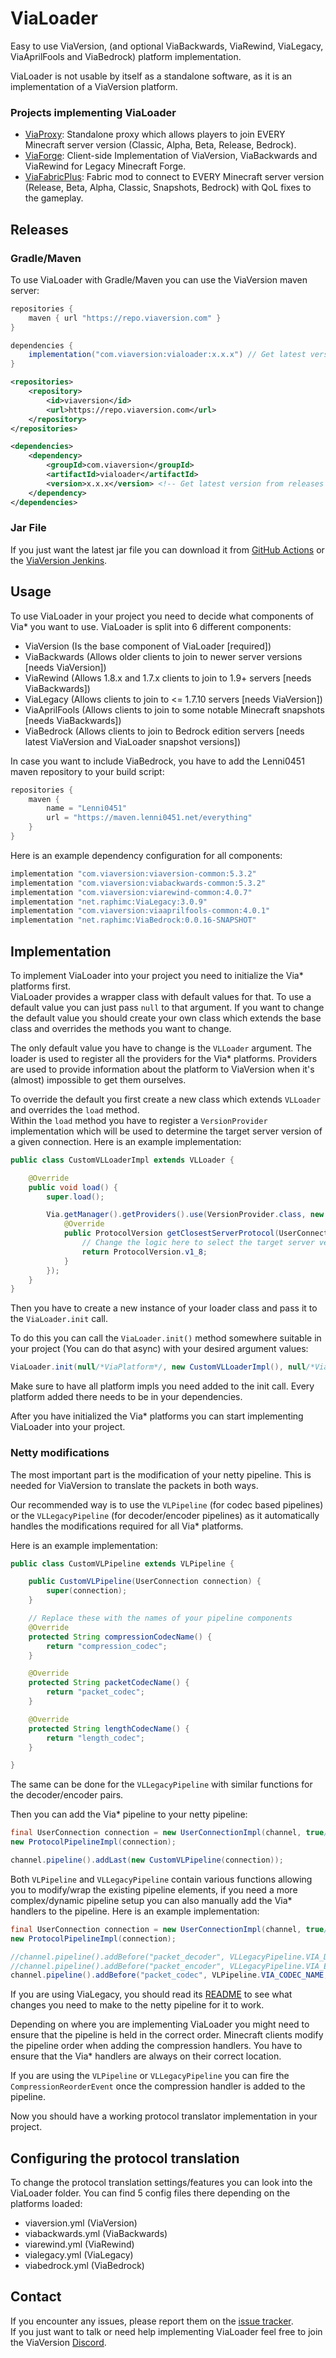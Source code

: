 # ViaLoader
Easy to use ViaVersion, (and optional ViaBackwards, ViaRewind, ViaLegacy, ViaAprilFools and ViaBedrock) platform implementation.

ViaLoader is not usable by itself as a standalone software, as it is an implementation of a ViaVersion platform.

### Projects implementing ViaLoader
- [ViaProxy](https://github.com/ViaVersion/ViaProxy): Standalone proxy which allows players to join EVERY Minecraft server version (Classic, Alpha, Beta, Release, Bedrock).
- [ViaForge](https://github.com/ViaVersion/ViaForge): Client-side Implementation of ViaVersion, ViaBackwards and ViaRewind for Legacy Minecraft Forge.
- [ViaFabricPlus](https://github.com/ViaVersion/ViaFabricPlus): Fabric mod to connect to EVERY Minecraft server version (Release, Beta, Alpha, Classic, Snapshots, Bedrock) with QoL fixes to the gameplay.

## Releases
### Gradle/Maven
To use ViaLoader with Gradle/Maven you can use the ViaVersion maven server:
```groovy
repositories {
    maven { url "https://repo.viaversion.com" }
}

dependencies {
    implementation("com.viaversion:vialoader:x.x.x") // Get latest version from releases
}
```

```xml
<repositories>
    <repository>
        <id>viaversion</id>
        <url>https://repo.viaversion.com</url>
    </repository>
</repositories>

<dependencies>
    <dependency>
        <groupId>com.viaversion</groupId>
        <artifactId>vialoader</artifactId>
        <version>x.x.x</version> <!-- Get latest version from releases -->
    </dependency>
</dependencies>
```

### Jar File
If you just want the latest jar file you can download it from [GitHub Actions](https://github.com/RaphiMC/ViaLoader/actions/workflows/build.yml) or the [ViaVersion Jenkins](https://ci.viaversion.com/view/All/job/ViaLoader/).

## Usage
To use ViaLoader in your project you need to decide what components of Via* you want to use.
ViaLoader is split into 6 different components:
- ViaVersion (Is the base component of ViaLoader [required])
- ViaBackwards (Allows older clients to join to newer server versions [needs ViaVersion])
- ViaRewind (Allows 1.8.x and 1.7.x clients to join to 1.9+ servers [needs ViaBackwards])
- ViaLegacy (Allows clients to join to <= 1.7.10 servers [needs ViaVersion])
- ViaAprilFools (Allows clients to join to some notable Minecraft snapshots [needs ViaBackwards])
- ViaBedrock (Allows clients to join to Bedrock edition servers [needs latest ViaVersion and ViaLoader snapshot versions])

In case you want to include ViaBedrock, you have to add the Lenni0451 maven repository to your build script:
```groovy
repositories {
    maven {
        name = "Lenni0451"
        url = "https://maven.lenni0451.net/everything"
    }
}
```
Here is an example dependency configuration for all components:
```groovy
implementation "com.viaversion:viaversion-common:5.3.2"
implementation "com.viaversion:viabackwards-common:5.3.2"
implementation "com.viaversion:viarewind-common:4.0.7"
implementation "net.raphimc:ViaLegacy:3.0.9"
implementation "com.viaversion:viaaprilfools-common:4.0.1"
implementation "net.raphimc:ViaBedrock:0.0.16-SNAPSHOT"
```

## Implementation
To implement ViaLoader into your project you need to initialize the Via* platforms first.  
ViaLoader provides a wrapper class with default values for that. To use a default value you can just pass ``null`` to that argument.
If you want to change the default value you should create your own class which extends the base class and overrides the methods you want to change.

The only default value you have to change is the ``VLLoader`` argument. The loader is used to register all the providers for the Via* platforms. 
Providers are used to provide information about the platform to ViaVersion when it's (almost) impossible to get them ourselves. 

To override the default you first create a new class which extends ``VLLoader`` and overrides the ``load`` method.  
Within the ``load`` method you have to register a ``VersionProvider`` implementation which will be used to determine the target server version of a given connection.
Here is an example implementation:
```java
public class CustomVLLoaderImpl extends VLLoader {

    @Override
    public void load() {
        super.load();

        Via.getManager().getProviders().use(VersionProvider.class, new BaseVersionProvider() {
            @Override
            public ProtocolVersion getClosestServerProtocol(UserConnection connection) {
                // Change the logic here to select the target server version
                return ProtocolVersion.v1_8;
            }
        });
    }
}
```
Then you have to create a new instance of your loader class and pass it to the ``ViaLoader.init`` call.

To do this you can call the ``ViaLoader.init()`` method somewhere suitable in your project (You can do that async) with your desired argument values:
```java
ViaLoader.init(null/*ViaPlatform*/, new CustomVLLoaderImpl(), null/*ViaInjector*/, null/*ViaCommandHandler*/, ViaBackwardsPlatformImpl::new, ViaRewindPlatforImpl::new, ViaLegacyPlatformImpl::new, ViaAprilFoolsPlatformImpl::new, ViaBedrockPlatformImpl::new);
```
Make sure to have all platform impls you need added to the init call. Every platform added there needs to be in your dependencies.

After you have initialized the Via* platforms you can start implementing ViaLoader into your project.

### Netty modifications

The most important part is the modification of your netty pipeline. This is needed for ViaVersion to translate the packets in both ways.

Our recommended way is to use the `VLPipeline` (for codec based pipelines) or the `VLLegacyPipeline` (for decoder/encoder pipelines) as it 
automatically handles the modifications required for all Via* platforms.

Here is an example implementation:
```java
public class CustomVLPipeline extends VLPipeline {

    public CustomVLPipeline(UserConnection connection) {
        super(connection);
    }

    // Replace these with the names of your pipeline components
    @Override
    protected String compressionCodecName() {
        return "compression_codec";
    }

    @Override
    protected String packetCodecName() {
        return "packet_codec";
    }

    @Override
    protected String lengthCodecName() {
        return "length_codec";
    }

}
```
The same can be done for the `VLLegacyPipeline` with similar functions for the decoder/encoder pairs.

Then you can add the Via* pipeline to your netty pipeline:
```java
final UserConnection connection = new UserConnectionImpl(channel, true/*clientside or serverside*/);
new ProtocolPipelineImpl(connection);

channel.pipeline().addLast(new CustomVLPipeline(connection));
```

Both `VLPipeline` and `VLLegacyPipeline` contain various functions allowing you to modify/wrap the existing pipeline elements,
if you need a more complex/dynamic pipeline setup you can also manually add the Via* handlers to the pipeline.
Here is an example implementation:
```java
final UserConnection connection = new UserConnectionImpl(channel, true/*clientside or serverside*/);
new ProtocolPipelineImpl(connection);

//channel.pipeline().addBefore("packet_decoder", VLLegacyPipeline.VIA_DECODER_NAME, new ViaDecoder(connection));
//channel.pipeline().addBefore("packet_encoder", VLLegacyPipeline.VIA_ENCODER_NAME, new ViaEncoder(connection));
channel.pipeline().addBefore("packet_codec", VLPipeline.VIA_CODEC_NAME, new ViaCodec(connection));
```
If you are using ViaLegacy, you should read its [README](https://github.com/ViaVersion/ViaLegacy?tab=readme-ov-file#vialegacy) to see what changes you need to make to the netty pipeline for it to work.

Depending on where you are implementing ViaLoader you might need to ensure that the pipeline is held in the correct order.
Minecraft clients modify the pipeline order when adding the compression handlers. You have to ensure that the Via* handlers are always on their correct location.

If you are using the `VLPipeline` or `VLLegacyPipeline` you can fire the `CompressionReorderEvent` once the compression handler is added to the pipeline.

Now you should have a working protocol translator implementation in your project.

## Configuring the protocol translation
To change the protocol translation settings/features you can look into the ViaLoader folder.
You can find 5 config files there depending on the platforms loaded:
- viaversion.yml (ViaVersion)
- viabackwards.yml (ViaBackwards)
- viarewind.yml (ViaRewind)
- vialegacy.yml (ViaLegacy)
- viabedrock.yml (ViaBedrock)

## Contact
If you encounter any issues, please report them on the
[issue tracker](https://github.com/ViaVersion/ViaLoader/issues).  
If you just want to talk or need help implementing ViaLoader feel free to join the ViaVersion
[Discord](https://discord.gg/viaversion).
